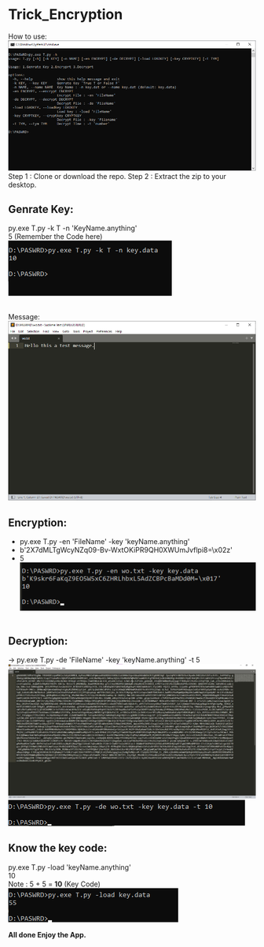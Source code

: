 # Trick_Encryption
How to use:
<img src="images/use.png" alt="no_image"><br>
Step 1 : Clone or download the repo.
Step 2 : Extract the zip to your desktop.

## Genrate Key:<br>
py.exe T.py -k T -n 'KeyName.anything'<br>
5 (Remember the Code here)<br>
<img src="images/keygen.png" alt="no_image"><br><br>

Message: <img src="images/msg.png" alt="no_image"><br>
## Encryption:<br>
- py.exe T.py -en 'FileName' -key 'keyName.anything'<br>
- b'2X7dMLTgWcyNZq09-Bv-WxtOKiPR9QH0XWUmJvflpi8=\x02z'<br>
- 5<br>
<img src="images/enmsg.png" alt="no_image"><br><br>

## Decryption:<br>
-> py.exe T.py -de 'FileName' -key 'keyName.anything' -t 5<br>
<img src="images/demsg.png" alt="no_image"><br>
<img src="images/decode.png" alt="no_image"><br>

## Know the key code:<br>
py.exe T.py -load 'keyName.anything'<br>
10<br>
Note : 5 + 5 = <b>10</b> (Key Code)<br>
<img src="images/keycode.png" alt="no_image"><br>


<b> All done Enjoy the App.</b>
